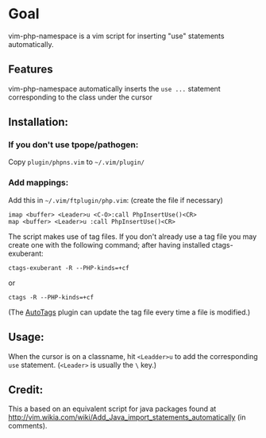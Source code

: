 # Goal

vim-php-namespace is a vim script for inserting "use" statements automatically.

## Features

vim-php-namespace automatically inserts the `use ...` statement corresponding to the class under the cursor

## Installation:

### If you don't use tpope/pathogen:

Copy `plugin/phpns.vim` to `~/.vim/plugin/`

### Add mappings:

Add this in `~/.vim/ftplugin/php.vim`: (create the file if necessary)

    imap <buffer> <Leader>u <C-O>:call PhpInsertUse()<CR>
    map <buffer> <Leader>u :call PhpInsertUse()<CR>

The script makes use of tag files. If you don't already use a tag file you may create one with the following command; after having installed ctags-exuberant:

    ctags-exuberant -R --PHP-kinds=+cf

or

    ctags -R --PHP-kinds=+cf

(The [AutoTags](http://www.vim.org/scripts/script.php?script_id=1343) plugin can update the tag file every time a file is modified.)

## Usage:

When the cursor is on a classname, hit `<Leadder>u` to add the corresponding `use` statement. (`<Leader>` is usually the `\` key.)

## Credit:

This a based on an equivalent script for java packages found at http://vim.wikia.com/wiki/Add_Java_import_statements_automatically (in comments).